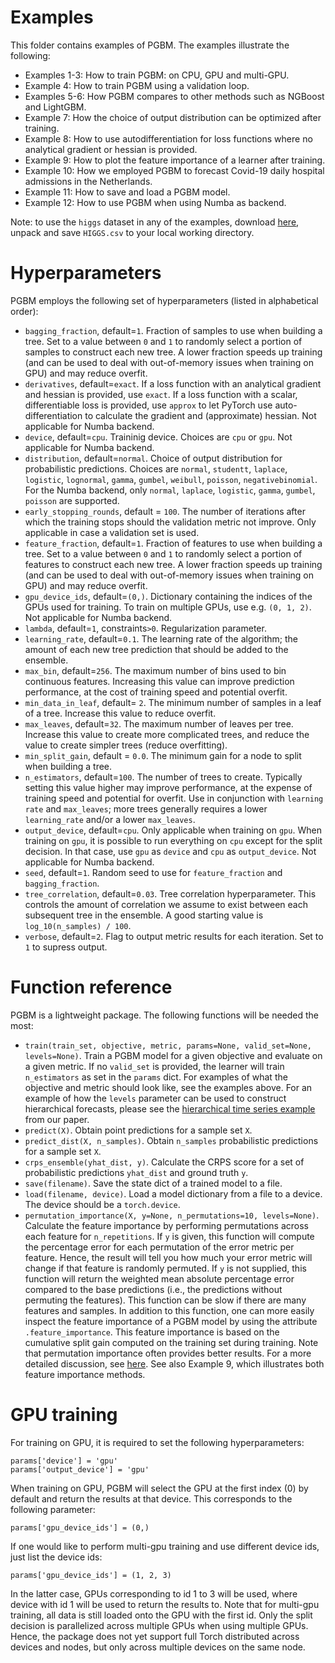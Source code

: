 # Examples #

This folder contains examples of PGBM. The examples illustrate the following:
* Examples 1-3: How to train PGBM: on CPU, GPU and multi-GPU.
* Example 4: How to train PGBM using a validation loop.
* Examples 5-6: How PGBM compares to other methods such as NGBoost and LightGBM.
* Example 7: How the choice of output distribution can be optimized after training.
* Example 8: How to use autodifferentiation for loss functions where no analytical gradient or hessian is provided.
* Example 9: How to plot the feature importance of a learner after training.
* Example 10: How we employed PGBM to forecast Covid-19 daily hospital admissions in the Netherlands.
* Example 11: How to save and load a PGBM model.
* Example 12: How to use PGBM when using Numba as backend.

Note: to use the `higgs` dataset in any of the examples, download [here](https://archive.ics.uci.edu/ml/datasets/HIGGS), unpack and save `HIGGS.csv` to your local working directory.

# Hyperparameters #
PGBM employs the following set of hyperparameters (listed in alphabetical order):
* `bagging_fraction`, default=`1`. Fraction of samples to use when building a tree. Set to a value between `0` and `1` to randomly select a portion of samples to construct each new tree. A lower fraction speeds up training (and can be used to deal with out-of-memory issues when training on GPU) and may reduce overfit.
* `derivatives`, default=`exact`. If a loss function with an analytical gradient and hessian is provided, use `exact`. If a loss function with a scalar, differentiable loss is provided, use `approx` to let PyTorch use auto-differentiation to calculate the gradient and (approximate) hessian. Not applicable for Numba backend.
* `device`, default=`cpu`. Traininig device. Choices are `cpu` or `gpu`. Not applicable for Numba backend.
* `distribution`, default=`normal`. Choice of output distribution for probabilistic predictions. Choices are `normal`, `studentt`, `laplace`, `logistic`, `lognormal`, `gamma`, `gumbel`, `weibull`, `poisson`, `negativebinomial`. For the Numba backend, only `normal`, `laplace`, `logistic`, `gamma`, `gumbel`, `poisson` are supported.
* `early_stopping_rounds`, default = `100`. The number of iterations after which the training stops should the validation metric not improve. Only applicable in case a validation set is used.
* `feature_fraction`, default=`1`. Fraction of features to use when building a tree. Set to a value between `0` and `1` to randomly select a portion of features to construct each new tree. A lower fraction speeds up training (and can be used to deal with out-of-memory issues when training on GPU) and may reduce overfit.
* `gpu_device_ids`, default=`(0,)`. Dictionary containing the indices of the GPUs used for training. To train on multiple GPUs, use e.g. `(0, 1, 2)`. Not applicable for Numba backend.
* `lambda`, default=`1`, constraints`>0`. Regularization parameter. 
* `learning_rate`, default=`0.1`. The learning rate of the algorithm; the amount of each new tree prediction that should be added to the ensemble.
* `max_bin`, default=`256`. The maximum number of bins used to bin continuous features. Increasing this value can improve prediction performance, at the cost of training speed and potential overfit.
* `min_data_in_leaf`, default= `2`. The minimum number of samples in a leaf of a tree. Increase this value to reduce overfit.
* `max_leaves`, default=`32`. The maximum number of leaves per tree. Increase this value to create more complicated trees, and reduce the value to create simpler trees (reduce overfitting).
* `min_split_gain`, default = `0.0`. The minimum gain for a node to split when building a tree.
* `n_estimators`, default=`100`. The number of trees to create. Typically setting this value higher may improve performance, at the expense of training speed and potential for overfit. Use in conjunction with `learning rate` and `max_leaves`; more trees generally requires a lower `learning_rate` and/or a lower `max_leaves`.
* `output_device`, default=`cpu`. Only applicable when training on `gpu`. When training on `gpu`, it is possible to run everything on `cpu` except for the split decision. In that case, use `gpu` as `device` and `cpu` as `output_device`. Not applicable for Numba backend.
* `seed`, default=`1`. Random seed to use for `feature_fraction` and `bagging_fraction`.
* `tree_correlation`, default=`0.03`. Tree correlation hyperparameter. This controls the amount of correlation we assume to exist between each subsequent tree in the ensemble. A good starting value is `log_10(n_samples) / 100`.
* `verbose`, default=`2`. Flag to output metric results for each iteration. Set to `1` to supress output.

# Function reference #
PGBM is a lightweight package. The following functions will be needed the most:
* `train(train_set, objective, metric, params=None, valid_set=None, levels=None)`. Train a PGBM model for a given objective and evaluate on a given metric. If no `valid_set` is provided, the learner will train `n_estimators` as set in the `params` dict. For examples of what the objective and metric should look like, see the examples above. For an example of how the `levels` parameter can be used to construct hierarchical forecasts, please see the [hierarchical time series example](https://github.com/elephaint/pgbm/tree/main/paper/experiments/02_hierarchical_time_series) from our paper.
* `predict(X)`. Obtain point predictions for a sample set `X`.
* `predict_dist(X, n_samples)`. Obtain `n_samples` probabilistic predictions for a sample set `X`. 
* `crps_ensemble(yhat_dist, y)`. Calculate the CRPS score for a set of probabilistic predictions `yhat_dist` and ground truth `y`.
* `save(filename)`. Save the state dict of a trained model to a file.
* `load(filename, device)`. Load a model dictionary from a file to a device. The device should be a `torch.device`. 
* `permutation_importance(X, y=None, n_permutations=10, levels=None)`. Calculate the feature importance by performing permutations across each feature for `n_repetitions`. If `y` is given, this function will compute the percentage error for each permutation of the error metric per feature. Hence, the result will tell you how much your error metric will change if that feature is randomly permuted. If `y` is not supplied, this function will return the weighted mean absolute percentage error compared to the base predictions (i.e., the predictions without permuting the features). This function can be slow if there are many features and samples. In addition to this function, one can more easily inspect the feature importance of a PGBM model by using the attribute `.feature_importance`. This feature importance is based on the cumulative split gain computed on the training set during training. Note that permutation importance often provides better results. For a more detailed discussion, see [here](https://scikit-learn.org/stable/auto_examples/inspection/plot_permutation_importance.html#sphx-glr-auto-examples-inspection-plot-permutation-importance-py). See also Example 9, which illustrates both feature importance methods.

# GPU training #
For training on GPU, it is required to set the following hyperparameters:
```
params['device'] = 'gpu'
params['output_device'] = 'gpu'
```
When training on GPU, PGBM will select the GPU at the first index (0) by default and return the results at that device. This corresponds to the following parameter:
```
params['gpu_device_ids'] = (0,)
```
If one would like to perform multi-gpu training and use different device ids, just list the device ids:
```
params['gpu_device_ids'] = (1, 2, 3)
```
In the latter case, GPUs corresponding to id 1 to 3 will be used, where device with id 1 will be used to return the results to. Note that for multi-gpu training, all data is still loaded onto the GPU with the first id. Only the split decision is parallelized across multiple GPUs when using multiple GPUs. Hence, the package does not yet support full Torch distributed across devices and nodes, but only across multiple devices on the same node.